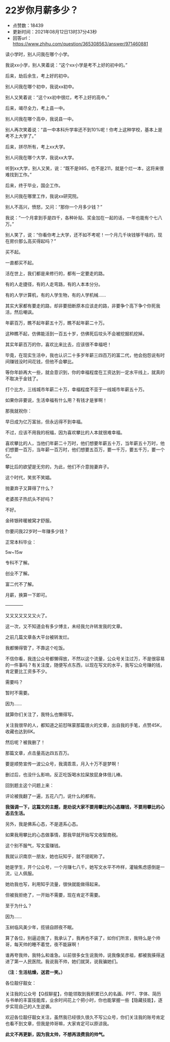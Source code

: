 # 22岁你月薪多少？
- 点赞数：18439
- 更新时间：2021年08月12日13时37分43秒
- 回答url：https://www.zhihu.com/question/365308563/answer/971460881
<body>
 <p data-pid="ZbeMYPJk">读小学时，别人问我在哪个小学。</p>
 <p data-pid="2lYPWcYd">我说xx小学，别人笑着说：“这个xx小学是考不上好的初中的。”</p>
 <p data-pid="yNYe99Yu">后来，劫后余生，考上好的初中。</p>
 <p data-pid="mkv9SOy0">别人问我在哪个初中，我说xx初中。</p>
 <p data-pid="MSZ8j6P_">别人又笑着说：“这个xx初中很烂，考不上好的高中。”</p>
 <p data-pid="AJK-QV2c">后来，竭尽全力，考上县一中。</p>
 <p data-pid="opjA8KFx">别人问我在哪个高中，我说县一中。</p>
 <p data-pid="rw8O6-j1">别人再次笑着说：“县一中本科升学率还不到10%呢！你考上这种学校，基本上是考不上大学了。”</p>
 <p data-pid="JyuXimfM">后来，拼尽所有，考上xx大学。</p>
 <p data-pid="iqL7j8x0">别人问我在哪个大学，我说xx大学。</p>
 <p data-pid="yeM63yhv">听到xx大学，别人又笑，说：“既不是985，也不是211，就是个烂一本，这将来很难找到工作。”</p>
 <p data-pid="rcZM8g6x">后来，终于毕业，国企工作。</p>
 <p data-pid="nAA21kYM">别人问我在哪里工作，我说xx研究院。</p>
 <p data-pid="g9RogJMH">别人不高兴，愤怒，又问：“那你一个月多少钱？”</p>
 <p data-pid="QrRQdejV">我说：“一个月拿到手是四千，各种补贴、奖金加在一起的话，一年也能有个七八万。”</p>
 <p data-pid="C4DuCDmD">别人笑了，说：“你看你考上大学，还不如不考呢！一个月几千块钱够干啥的，现在房价那么高买得起吗？”</p>
 <p data-pid="Bsku1-d0">买不起。</p>
 <p data-pid="EhLeKNa6">一直都买不起。</p>
 <p data-pid="oZ2V0_-I">活在世上，我们都是来修行的，都有一定要走的路。</p>
 <p data-pid="EX5hzzOM">有的人走捷径，有的人走弯路，有的人本本分分。</p>
 <p data-pid="KMxQ3Bst">有的人学计算机，有的人学生物，有的人学机械……</p>
 <p data-pid="EEQ5Ihmx">其实大家都有要走的路，却非要扭断原本应该走的路，非要争个高下争个你死我活，然后嘲讽。</p>
 <p data-pid="J_BaTs2y">年薪百万，瞧不起年薪五十万，瞧不起年薪二十万。</p>
 <p data-pid="E_EYvQhG">这种瞧不起，仿佛能活到一百五十岁，仿佛死后坟头不会被挖掘机挖掉。</p>
 <p data-pid="ypz9G1JO">其实年薪百万的你，喜欢比来比去，应该很不幸福吧！</p>
 <p data-pid="qwmFgIfC">毕竟，在现实生活中，我也认识二十多岁年薪三四百万的富二代，他会抱怨说有时间赚钱没时间花钱，但他不会攀比。</p>
 <p data-pid="LEQ8kUg6">等你年龄再大一些，就会意识到，你的幸福程度在工资达到一定水平线上，就真的不取决于金钱了。</p>
 <p data-pid="Rilj-AWz">打个比方，三线城市年薪二十万，幸福程度不亚于一线城市年薪五十万。</p>
 <p data-pid="AvvnDpCa">如果你非要说，生活幸福有什么用？有钱才是爹啊！</p>
 <p data-pid="9WUyAoR_">那我就祝你：</p>
 <p data-pid="PYDtaWQM">早日成为亿万富翁，但永远得不到幸福。</p>
 <p data-pid="75X83PID">不过，应该不用我的祝福，因为喜欢攀比的人本就很难幸福。</p>
 <p data-pid="6Bzv7EIx">喜欢攀比的人，当他们年薪二十万时，他们想要年薪五十万，当年薪五十万时，他们想要一百万，当年薪一百万时，他们想要五百万，要一千万，要五千万，要一个亿。</p>
 <p data-pid="yvUcPwEe">攀比后的欲望是无穷的，为此，他们不介意抛妻弃子。</p>
 <p data-pid="gq07OgJl">这个时代，笑贫不笑娼。</p>
 <p data-pid="eKEtciu-">抛妻弃子又算得了什么？</p>
 <p data-pid="bUM5nU6c">老婆孩子热炕头不好吗？</p>
 <p data-pid="HEne2ui-">不好。</p>
 <p data-pid="IbR_AZ1Y">金砖银砖暖被窝才舒服。</p>
 <p data-pid="09SeBE2l">你要问我22岁时一年赚多少钱？</p>
 <p data-pid="WVldTCaZ">正常本科毕业：</p>
 <p data-pid="rkAPVM62">5w~15w</p>
 <p data-pid="kpD-1DXc">专科不了解。</p>
 <p data-pid="wn0FbkKH">创业不了解。</p>
 <p data-pid="TzRYO34T">富二代不了解。</p>
 <p data-pid="JGGzEtKm">月薪，换算一下即可。</p>
 <p data-pid="Da7Ln1mo">————</p>
 <p data-pid="5j3TXz6u">又又又又又又又火了。</p>
 <p data-pid="0CbV9_lZ">这一次，又不知道会有多少博主，未经我允许转发我的文章。</p>
 <p data-pid="hnqVzS9t">之前几篇文章各大平台被转发烂。</p>
 <p data-pid="hfqgD9j0">我都懒得管了，不靠这个吃饭。</p>
 <p data-pid="bOEb37cA">不信你看，我连公众号都懒得放，不然以这个流量，公众号关注过万，不是很容易的一件事吗？有关注度，随便写点东西，以现在写文的水平，我写公众号赚的钱，肯定要比工资多不少。</p>
 <p data-pid="jHg7yzpo">需要吗？</p>
 <p data-pid="kb95iDX3">暂时不需要。</p>
 <p data-pid="jkXXpaBC">因为……</p>
 <p data-pid="fKR_q7r1">就算你们关注了，我特么也懒得写。</p>
 <p data-pid="HlG57qHn">关注我很早的人，都知道之前怼咪蒙那篇很火的文章，出自我的手笔，点赞45K，收藏也达到6K。</p>
 <p data-pid="z7fycOg9">然后呢？被我删了！</p>
 <p data-pid="65V4-6-h">那篇文章，点击量高达四五百万。</p>
 <p data-pid="JNkBRTMC">要是顺势宣传一波公众号，我滴乖乖，月入十万不是梦啊！</p>
 <p data-pid="O_cKxiFm">删过后，也没什么影响，反正吃饭喝水拉屎放屁身体倍儿棒。</p>
 <p data-pid="xSavRzqU">回到题主这个问题上来：</p>
 <p data-pid="Ugg_tQTe">评论被我翻了一遍，五花八门，说什么的都有。</p>
 <p data-pid="ZNlUAr1U"><b>我强调一下，这篇文的主题，是劝说大家不要用攀比的心态赚钱，不要用攀比的心态去生活。</b></p>
 <p data-pid="Kwsf1JJK">另外，我是佛系心态，不是道系心态。</p>
 <p data-pid="EAScw5vh">如果我用攀比的心态做事情，那我早就开始写文收智商税。</p>
 <p data-pid="FRq5i0k8">这个别不服气，写文蛮赚钱。</p>
 <p data-pid="afGmEKvB">我就认识南京一朋友，她也玩知乎，就不提昵称了。</p>
 <p data-pid="t67zQB5M">她是学生，开个公众号，一个月赚七八千。她写文水平不咋样，灌输焦虑感倒是一流，让人佩服。</p>
 <p data-pid="jUQZKgcA">她劝我也写，利用知乎流量，很快就能做得起来。</p>
 <p data-pid="I4GTMYj9">但被我拒绝了，一开始不需要，现在肯定不需要。</p>
 <p data-pid="mOMNxIul">至于为什么？</p>
 <p data-pid="vi39mY_v">因为……</p>
 <p data-pid="fvjCeRAj">玉树临风美少年，揽镜自顾夜不眠。</p>
 <p data-pid="aDX48MNG">算了各位，别逼迫我了，我承认了，我再也不装了，如你们所言，我特么是个帅哥，每天帅的睡不着觉，夜不能寐啊！</p>
 <p data-pid="JBO517Ow">谁再夸我帅，我特么和谁急。以前很多女生说我帅，说我像吴彦祖，都被我揍得送进了第一人民医院。我说我不帅，她们就哭，说我骗她们。</p>
 <p data-pid="ciQfYZOo"><b>（注：生活枯燥，送君一笑。）</b></p>
 <p data-pid="gugTt3sp">各位靓仔靓女：</p>
 <p data-pid="Dk974fd7">关注我的公众号【Q叔聊星】，你能领取到我积累已久的名画、PPT、字体、简历与书单的丰富技能库，业余时间花上个把小时，你也能掌握一些【隐藏技能】，逐步实现自己的人生逆袭。</p>
 <p data-pid="DxGOnCp6">欢迎各位靓仔靓女关注，虽然我已经很久很久不写公众号，你们关注我的账号肯定也看不到文章，但我是帅哥嘛，大家肯定可以原谅我。</p>
 <p data-pid="iJh0Qz1k"><b>此文不再更新，因为我太帅，不想再浪费我的帅气。</b></p>
 <p></p>
 <p></p>
 <p></p>
</body>